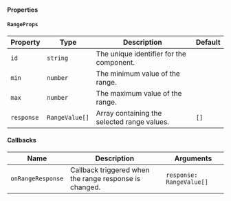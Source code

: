 #### Properties

#### `RangeProps`

| Property   | Type           | Description                                 | Default |
| ---------- | -------------- | ------------------------------------------- | ------- |
| `id`       | `string`       | The unique identifier for the component.    |         |
| `min`      | `number`       | The minimum value of the range.             |         |
| `max`      | `number`       | The maximum value of the range.             |         |
| `response` | `RangeValue[]` | Array containing the selected range values. | `[]`    |

#### Callbacks

| Name              | Description                                            | Arguments                |
| ----------------- | ------------------------------------------------------ | ------------------------ |
| `onRangeResponse` | Callback triggered when the range response is changed. | `response: RangeValue[]` |
